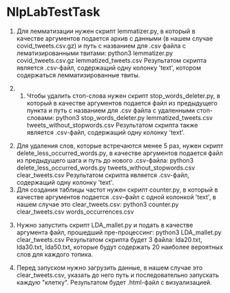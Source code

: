 # NlpLabTestTask
1. Для лемматизации нужен скрипт lemmatizer.py, в который в качестве аргументов подается архив с данными (в нашем случае covid_tweets.csv.gz) и путь с названием для .csv файла с лематизированными твитами:
python3 lemmatizer.py covid_tweets.csv.gz lemmatized_tweets.csv
Результатом скрипта является .csv-файл, содержащий одну колонку 'text',  котором содержаться лемматизированные твиты.

2. 1) Чтобы удалить стоп-слова нужен скрипт stop_words_deleter.py, в который в качестве аргументов подается файл из предыдущего пункта и путь с названием для .csv файла с удаленными стоп-словами:
python3 stop_words_deleter.py lemmatized_tweets.csv tweets_without_stopwords.csv
Результатом скрипта также является .csv-файл, содержащий одну колонку 'text'.
  2) Для удаления слов, которые встречаются менее 5 раз, нужен скрипт delete_less_occurred_words.py, в качестве аргументов подается файл из предыдущего шага и путь до нового .csv-файла:
python3 delete_less_occurred_words.py tweets_without_stopwords.csv clear_tweets.csv
Результатом скрипта является .csv-файл, содержащий одну колонку 'text'.
  3) Для создания таблицы частот нужен скрипт counter.py, в который в качестве аргументов подается .csv-файл с одной колонкой 'text', в нашем случае это clear_tweets.csv:
python3 counter.py clear_tweets.csv words_occurrences.csv

3. Нужно запустить скрипт LDA_mallet.py и подать в качестве аргумента файл, прошедший пре-процессинг:
python3 LDA_mallet.py clear_tweets.csv
Результатом скрипта будет 3 файла: lda20.txt, lda30.txt, lda50.txt, которые будут содержать 20 наиболее вероятных слов для каждого топика.

4. Перед запуском нужно загрузить данные, в нашем случае это clear_tweets.csv, указать до него путь и последовательно запускать каждую "клетку". Результатом будет .html-файл с визуализацией.
